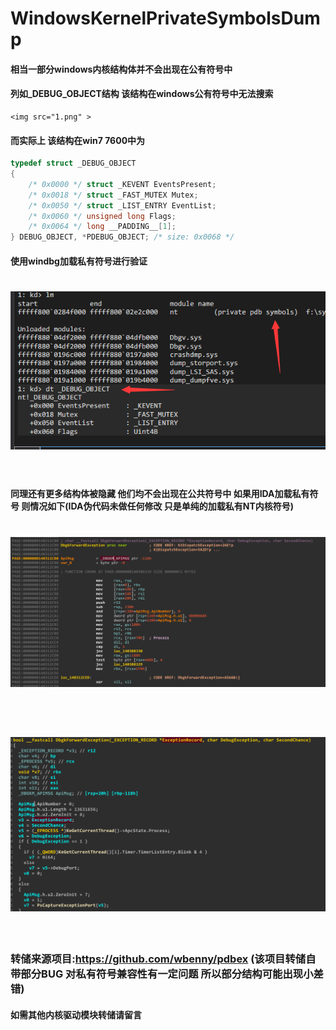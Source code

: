 # WindowsKernelPrivateSymbolsDump

#### 相当一部分windows内核结构体并不会出现在公有符号中

#### 列如_DEBUG_OBJECT结构 该结构在windows公有符号中无法搜索


	<img src="1.png" >


#### 而实际上 该结构在win7 7600中为

```cpp
typedef struct _DEBUG_OBJECT
{
	/* 0x0000 */ struct _KEVENT EventsPresent;
	/* 0x0018 */ struct _FAST_MUTEX Mutex;
	/* 0x0050 */ struct _LIST_ENTRY EventList;
	/* 0x0060 */ unsigned long Flags;
	/* 0x0064 */ long __PADDING__[1];
} DEBUG_OBJECT, *PDEBUG_OBJECT; /* size: 0x0068 */
```

#### 使用windbg加载私有符号进行验证

<h1 align="center">
	<img src="2.png" >
	<br>
	<br>
</h1>

#### 同理还有更多结构体被隐藏 他们均不会出现在公共符号中 如果用IDA加载私有符号 则情况如下(IDA伪代码未做任何修改 只是单纯的加载私有NT内核符号)

<h1 align="center">
	<img src="3.png" >
	<br>
	<br>
</h1>

<h1 align="center">
	<img src="4.png" >
	<br>
	<br>
</h1>

### 转储来源项目:https://github.com/wbenny/pdbex (该项目转储自带部分BUG 对私有符号兼容性有一定问题 所以部分结构可能出现小差错)

#### 如需其他内核驱动模块转储请留言